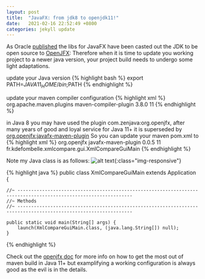 ```yaml
---
layout: post
title:  "JavaFX: from jdk8 to openjdk11!"
date:   2021-02-16 22:52:49 +0800
categories: jekyll update
---
```

As Oracle [published][javafx-oracle] the libs for JavaFX have been casted out the JDK to be open source to [OpenJFX][javafx-openjfx]: 
Therefore when it is time to update you working project to a newer java version, your project build needs to undergo some light adaptations.

update your Java version
{% highlight bash %}
export PATH=$JAVA11_HOME/bin;$PATH
{% endhighlight %}

update your maven compiler configuration
{% highlight xml %}
<plugin>
	<groupId>org.apache.maven.plugins</groupId>
	<artifactId>maven-compiler-plugin</artifactId>
	<version>3.8.0</version>
	<configuration>
		<release>11</release>
	</configuration>
</plugin>
{% endhighlight %}

in Java 8 you may have used the plugin com.zenjava:org.openjfx, after many years of good and loyal service for Java 11+ it is superseded by [org.openjfx:javafx-maven-plugin][javafx-maven-plugin]
So you can update your maven pom.xml to
{% highlight xml %}
<plugin>
	<groupId>org.openjfx</groupId>
	<artifactId>javafx-maven-plugin</artifactId>
	<version>0.0.5</version>
	<configuration>
		<release>11</release>
		<mainClass>fr.kdefombelle.xmlcompare.gui.XmlCompareGuiMain</mainClass>
	</configuration>
</plugin>
{% endhighlight %}


Note my Java class is as follows:
![alt text]({{site.url}}/docs/_posts/2021-02-16-javafx-main.png "JavaFX Main"){:class="img-responsive"}

{% highlight java %}
public class XmlCompareGuiMain extends Application {

    //~ ----------------------------------------------------------------------------------------------------------------
    //~ Methods 
    //~ ----------------------------------------------------------------------------------------------------------------

    public static void main(String[] args) {
        launch(XmlCompareGuiMain.class, (java.lang.String[]) null);
    }
	
{% endhighlight %}

Check out the [openjfx doc][javafx-maven] for more info on how to get the most out of maven build in Java 11+ but examplifying a working configuration is always good as the evil is in the details.

[javafx-oracle]: <https://www.oracle.com/fr/java/technologies/javase/javafx-overview.html>
[javafx-openjfx]: <https://openjfx.io/>
[javafx-maven]:   <https://openjfx.io/openjfx-docs/#maven>
[javafx-maven-plugin]: <https://github.com/openjfx/javafx-maven-plugin>
